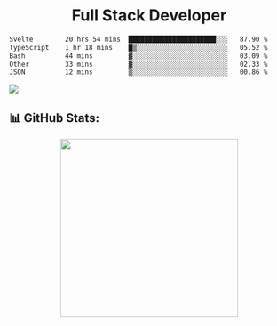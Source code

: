   <h1 align="center" font="bold">
Full Stack Developer 
</h1>


 <!--START_SECTION:waka-->

```txt
Svelte        20 hrs 54 mins  ██████████████████████░░░   87.90 %
TypeScript    1 hr 18 mins    █▒░░░░░░░░░░░░░░░░░░░░░░░   05.52 %
Bash          44 mins         ▓░░░░░░░░░░░░░░░░░░░░░░░░   03.09 %
Other         33 mins         ▓░░░░░░░░░░░░░░░░░░░░░░░░   02.33 %
JSON          12 mins         ▒░░░░░░░░░░░░░░░░░░░░░░░░   00.86 %
```

<!--END_SECTION:waka-->

  <p align="start">
   
<a href="https://linkedin.com/in/Abhishek">
<img src="https://skillicons.dev/icons?i=cpp,java,python,html,css,js,postgres,mongodb,linux,bash,git,github,react,express,nodejs,nextjs,gcp,docker,vscode,postman,powershell,githubactions,&theme=dark&perline=10" />
</a>
</p>



## 📊 GitHub Stats:

 <div align="center">

 <!-- github streak start -->

<img width=320 src="https://github-readme-streak-stats.herokuapp.com/?user=Abhishek9503&layout=compact"  />

<!-- github streak end -->

